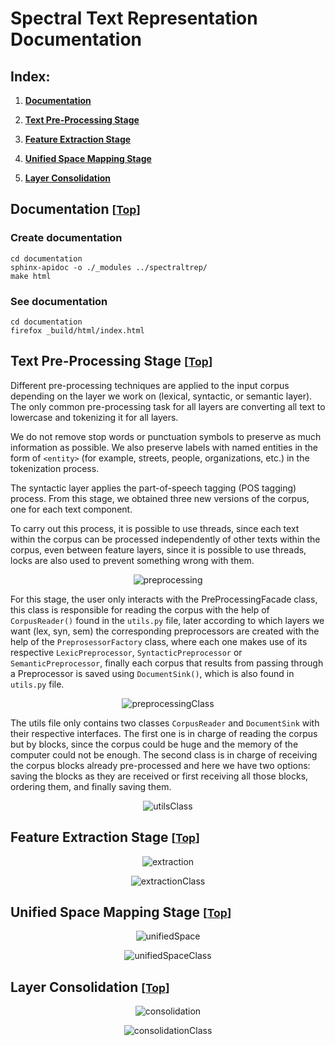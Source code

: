 # Spectral Text Representation Documentation

<a id="index"></a>
## Index:
1. [**Documentation**](#documentation)

2. [**Text Pre-Processing Stage**](#preprocessing)
   
3. [**Feature Extraction Stage**](#extraction)

4. [**Unified Space Mapping Stage**](#unifiedSpace)

5. [**Layer Consolidation**](#consolidation)

<a id="documentation"></a>
## Documentation <small>[[Top](#index)]</small>
### Create documentation
```
cd documentation
sphinx-apidoc -o ./_modules ../spectraltrep/
make html
```

### See documentation
```
cd documentation
firefox _build/html/index.html
```

<a id="preprocessing"></a>
## Text Pre-Processing Stage <small>[[Top](#index)]</small>

Different pre-processing techniques are applied to the input corpus depending on the layer we work on (lexical, syntactic, or semantic layer). The only common pre-processing task for all layers are converting all text to lowercase and tokenizing it for all layers.

We do not remove stop words or punctuation symbols to preserve as much information as possible. We also preserve labels with named entities in the form of ```<entity>``` (for example, streets, people, organizations, etc.) in the tokenization process.

The syntactic layer applies the part-of-speech tagging (POS tagging) process. From this stage, we obtained three new versions of the corpus, one for each text component.

To carry out this process, it is possible to use threads, since each text within the corpus can be processed independently of other texts within the corpus, even between feature layers, since it is possible to use threads, locks are also used to prevent something wrong with them.

<p align="center">
  <img src="figs/preprocessing.png" alt="preprocessing"/>
</p>

For this stage, the user only interacts with the PreProcessingFacade class, this class is responsible for reading the corpus with the help of ```CorpusReader()``` found in the ```utils.py``` file, later according to which layers we want (lex, syn, sem) the corresponding preprocessors are created with the help of the ```PreprosessorFactory``` class, where each one makes use of its respective ```LexicPreprocessor```, ```SyntacticPreprocessor``` or ```SemanticPreprocessor```, finally each corpus that results from passing through a Preprocessor is saved using ```DocumentSink()```, which is also found in ```utils.py``` file. 

<p align="center">
  <img src="figs/preprocessingClass.png" alt="preprocessingClass"/>
</p>

The utils file only contains two classes ```CorpusReader``` and ```DocumentSink``` with their respective interfaces. The first one is in charge of reading the corpus but by blocks, since the corpus could be huge and the memory of the computer could not be enough. The second class is in charge of receiving the corpus blocks already pre-processed and here we have two options: saving the blocks as they are received or first receiving all those blocks, ordering them, and finally saving them.

<p align="center">
  <img src="figs/utilsClass.png" alt="utilsClass"/>
</p>

<a id="extraction"></a>
## Feature Extraction Stage <small>[[Top](#index)]</small>
<p align="center">
  <img src="figs/extraction.png" alt="extraction"/>
</p>
<p align="center">
  <img src="figs/extractionClass.png" alt="extractionClass"/>
</p>

<a id="unifiedSpace"></a>
## Unified Space Mapping Stage <small>[[Top](#index)]</small>
<p align="center">
  <img src="figs/unifiedSpace.png" alt="unifiedSpace"/>
</p>
<p align="center">
  <img src="figs/unifiedSpaceClass.png" alt="unifiedSpaceClass"/>
</p>

<a id="consolidation"></a>
## Layer Consolidation <small>[[Top](#index)]</small>
<p align="center">
  <img src="figs/consolidation.png" alt="consolidation"/>
</p>
<p align="center">
  <img src="figs/consolidationClass.png" alt="consolidationClass"/>
</p>